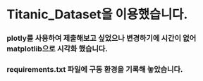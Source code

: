 # Titanic_Dataset을 이용했습니다.
### plotly를 사용하여 제출해보고 싶었으나 변경하기에 시간이 없어 matplotlib으로 시각화 했습니다.
### requirements.txt 파일에 구동 환경을 기록해 놓았습니다.
